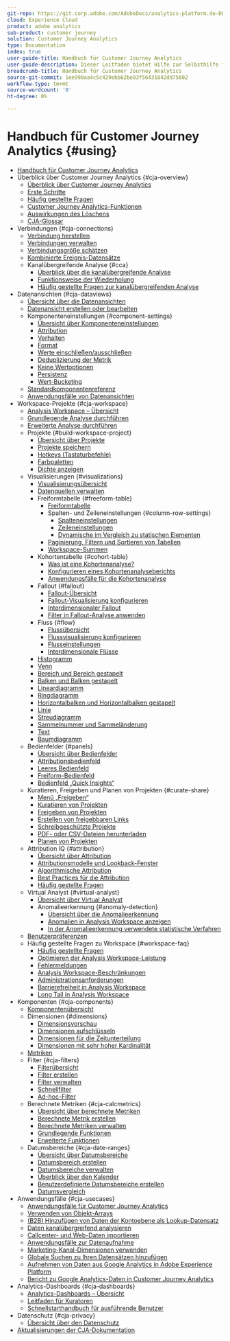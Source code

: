 ```yaml
---
git-repo: https://git.corp.adobe.com/AdobeDocs/analytics-platform.de-DE
cloud: Experience Cloud
product: adobe analytics
sub-product: customer journey
solution: Customer Journey Analytics
type: Documentation
index: true
user-guide-title: Handbuch für Customer Journey Analytics
user-guide-description: Dieser Leitfaden bietet Hilfe zur Selbsthilfe für Customer Journey Analytics, der auf der Adobe Experience Platform basierenden Adobe-Lösung der nächsten Generation für kanalübergreifende Analysen.
breadcrumb-title: Handbuch für Customer Journey Analytics
source-git-commit: 1ee998aa4c5c429ebb62be83f56431842dd75602
workflow-type: tm+mt
source-wordcount: '0'
ht-degree: 0%

---
```



# Handbuch für Customer Journey Analytics {#using}

+ [Handbuch für Customer Journey Analytics](getting-started/cja-landing.md)
+ Überblick über Customer Journey Analytics {#cja-overview}
   + [Überblick über Customer Journey Analytics](getting-started/cja-overview.md)
   + [Erste Schritte](getting-started/cja-getting-started.md)
   + [Häufig gestellte Fragen](getting-started/cja-faq.md)
   + [Customer Journey Analytics-Funktionen](getting-started/cja-aa.md)
   + [Auswirkungen des Löschens](getting-started/cja-deletion.md)
   + [CJA-Glossar](getting-started/cja-glossary.md)
+ Verbindungen {#cja-connections}
   + [Verbindung herstellen](connections/create-connection.md)
   + [Verbindungen verwalten](connections/manage-connections.md)
   + [Verbindungsgröße schätzen](connections/estimate-connection-size.md)
   + [Kombinierte Ereignis-Datensätze](connections/combined-dataset.md)
   + Kanalübergreifende Analyse {#cca}
      + [Überblick über die kanalübergreifende Analyse](connections/cca/overview.md)
      + [Funktionsweise der Wiederholung](connections/cca/replay.md)
      + [Häufig gestellte Fragen zur kanalübergreifenden Analyse](connections/cca/faq.md)
+ Datenansichten {#cja-dataviews}
   + [Übersicht über die Datenansichten](data-views/data-views.md)
   + [Datenansicht erstellen oder bearbeiten](data-views/create-dataview.md)
   + Komponenteneinstellungen {#component-settings}
      + [Übersicht über Komponenteneinstellungen](data-views/component-settings/overview.md)
      + [Attribution](data-views/component-settings/attribution.md)
      + [Verhalten](data-views/component-settings/behavior.md)
      + [Format](data-views/component-settings/format.md)
      + [Werte einschließen/ausschließen](data-views/component-settings/include-exclude-values.md)
      + [Deduplizierung der Metrik](data-views/component-settings/metric-deduplication.md)
      + [Keine Wertoptionen](data-views/component-settings/no-value-options.md)
      + [Persistenz](data-views/component-settings/persistence.md)
      + [Wert-Bucketing](data-views/component-settings/value-bucketing.md)
   + [Standardkomponentenreferenz](data-views/component-reference.md)
   + [Anwendungsfälle von Datenansichten](data-views/data-views-usecases.md)
+ Workspace-Projekte {#cja-workspace}
   + [Analysis Workspace – Übersicht](analysis-workspace/home.md)
   + [Grundlegende Analyse durchführen](analysis-workspace/perform-basic-analysis.md)
   + [Erweiterte Analyse durchführen](analysis-workspace/perform-adv-analysis.md)
   + Projekte {#build-workspace-project}
      + [Übersicht über Projekte](analysis-workspace/build-workspace-project/freeform-overview.md)
      + [Projekte speichern](analysis-workspace/build-workspace-project/save-projects.md)
      + [Hotkeys (Tastaturbefehle)](analysis-workspace/build-workspace-project/fa-shortcut-keys.md)
      + [Farbpaletten](analysis-workspace/build-workspace-project/color-palettes.md)
      + [Dichte anzeigen](analysis-workspace/build-workspace-project/view-density.md)
   + Visualisierungen {#visualizations}
      + [Visualisierungsübersicht](analysis-workspace/visualizations/freeform-analysis-visualizations.md)
      + [Datenquellen verwalten](analysis-workspace/visualizations/t-sync-visualization.md)
      + Freiformtabelle {#freeform-table}
         + [Freiformtabelle](analysis-workspace/visualizations/freeform-table/freeform-table.md)
         + Spalten- und Zeileneinstellungen {#column-row-settings}
            + [Spalteneinstellungen](analysis-workspace/visualizations/freeform-table/column-row-settings/column-settings.md)
            + [Zeileneinstellungen](analysis-workspace/visualizations/freeform-table/column-row-settings/table-settings.md)
            + [Dynamische im Vergleich zu statischen Elementen](analysis-workspace/visualizations/freeform-table/column-row-settings/manual-vs-dynamic-rows.md)
         + [Paginierung, Filtern und Sortieren von Tabellen](analysis-workspace/visualizations/freeform-table/pagination-filtering-sorting.md)
         + [Workspace-Summen](analysis-workspace/visualizations/freeform-table/workspace-totals.md)
      + Kohortentabelle {#cohort-table}
         + [Was ist eine Kohortenanalyse?](analysis-workspace/visualizations/cohort-table/cohort-analysis.md)
         + [Konfigurieren eines Kohortenanalyseberichts](analysis-workspace/visualizations/cohort-table/t-cohort.md)
         + [Anwendungsfälle für die Kohortenanalyse](analysis-workspace/visualizations/cohort-table/cohort-use-cases.md)
      + Fallout {#fallout}
         + [Fallout-Übersicht](analysis-workspace/visualizations/fallout/fallout-flow.md)
         + [Fallout-Visualisierung konfigurieren](analysis-workspace/visualizations/fallout/configuring-fallout.md)
         + [Interdimensionaler Fallout](analysis-workspace/visualizations/fallout/configuring-interdimensional-fallout.md)
         + [Filter in Fallout-Analyse anwenden](analysis-workspace/visualizations/fallout/compare-segments-fallout.md)
      + Fluss {#flow}
         + [Flussübersicht](analysis-workspace/visualizations/c-flow/flow.md)
         + [Flussvisualisierung konfigurieren](analysis-workspace/visualizations/c-flow/creating-flow-report.md)
         + [Flusseinstellungen](analysis-workspace/visualizations/c-flow/flow-settings.md)
         + [Interdimensionale Flüsse](analysis-workspace/visualizations/c-flow/multi-dimensional-flow.md)
      + [Histogramm](analysis-workspace/visualizations/histogram.md)
      + [Venn](analysis-workspace/visualizations/venn.md)
      + [Bereich und Bereich gestapelt](analysis-workspace/visualizations/area.md)
      + [Balken und Balken gestapelt](analysis-workspace/visualizations/bar.md)
      + [Lineardiagramm](analysis-workspace/visualizations/bullet-graph.md)
      + [Ringdiagramm](analysis-workspace/visualizations/donut.md)
      + [Horizontalbalken und Horizontalbalken gestapelt](analysis-workspace/visualizations/horizontal-bar.md)
      + [Linie](analysis-workspace/visualizations/line.md)
      + [Streudiagramm](analysis-workspace/visualizations/scatterplot.md)
      + [Sammelnummer und Sammeländerung](analysis-workspace/visualizations/summary-number-change.md)
      + [Text](analysis-workspace/visualizations/text.md)
      + [Baumdiagramm](analysis-workspace/visualizations/treemap.md)
   + Bedienfelder {#panels}
      + [Übersicht über Bedienfelder](analysis-workspace/c-panels/panels.md)
      + [Attributionsbedienfeld](analysis-workspace/c-panels/attribution.md)
      + [Leeres Bedienfeld](analysis-workspace/c-panels/blank-panel.md)
      + [Freiform-Bedienfeld](analysis-workspace/c-panels/freeform-panel.md)
      + [Bedienfeld „Quick Insights“](analysis-workspace/c-panels/quickinsight.md)
   + Kuratieren, Freigeben und Planen von Projekten {#curate-share}
      + [Menü „Freigeben“](analysis-workspace/curate-share/send-schedule-files.md)
      + [Kuratieren von Projekten](analysis-workspace/curate-share/curate.md)
      + [Freigeben von Projekten](analysis-workspace/curate-share/share-projects.md)
      + [Erstellen von freigebbaren Links](analysis-workspace/curate-share/shareable-links.md)
      + [Schreibgeschützte Projekte](analysis-workspace/curate-share/view-only-projects.md)
      + [PDF- oder CSV-Dateien herunterladen](analysis-workspace/curate-share/download-send.md)
      + [Planen von Projekten](analysis-workspace/curate-share/t-schedule-report.md)
   + Attribution IQ {#attribution}
      + [Übersicht über Attribution](analysis-workspace/attribution/overview.md)
      + [Attributionsmodelle und Lookback-Fenster](analysis-workspace/attribution/models.md)
      + [Algorithmische Attribution](analysis-workspace/attribution/algorithmic.md)
      + [Best Practices für die Attribution](analysis-workspace/attribution/best-practices.md)
      + [Häufig gestellte Fragen](analysis-workspace/attribution/faq.md)
   + Virtual Analyst {#virtual-analyst}
      + [Übersicht über Virtual Analyst](analysis-workspace/virtual-analyst/overview.md)
      + Anomalieerkennung {#anomaly-detection}
         + [Übersicht über die Anomalieerkennung](analysis-workspace/virtual-analyst/c-anomaly-detection/anomaly-detection.md)
         + [Anomalien in Analysis Workspace anzeigen](analysis-workspace/virtual-analyst/c-anomaly-detection/view-anomalies.md)
         + [In der Anomalieerkennung verwendete statistische Verfahren](analysis-workspace/virtual-analyst/c-anomaly-detection/statistics-anomaly-detection.md)
   + [Benutzerpräferenzen](analysis-workspace/user-preferences.md)
   + Häufig gestellte Fragen zu Workspace {#workspace-faq}
      + [Häufig gestellte Fragen](analysis-workspace/workspace-faq/faq.md)
      + [Optimieren der Analysis Workspace-Leistung](analysis-workspace/workspace-faq/optimizing-performance.md)
      + [Fehlermeldungen](analysis-workspace/workspace-faq/error-messages.md)
      + [Analysis Workspace-Beschränkungen](analysis-workspace/workspace-faq/aw-limitations.md)
      + [Administrationsanforderungen](analysis-workspace/workspace-faq/frequently-asked-questions-analysis-workspace.md)
      + [Barrierefreiheit in Analysis Workspace](analysis-workspace/workspace-faq/aw-accessibility.md)
      + [Long Tail in Analysis Workspace](analysis-workspace/workspace-faq/long-tail.md)
+ Komponenten {#cja-components}
   + [Komponentenübersicht](components/overview.md)
   + Dimensionen {#dimensions}
      + [Dimensionsvorschau](components/dimensions/view-dimensions.md)
      + [Dimensionen aufschlüsseln](components/dimensions/t-breakdown-fa.md)
      + [Dimensionen für die Zeitunterteilung](components/dimensions/time-parting-dimensions.md)
      + [Dimensionen mit sehr hoher Kardinalität](components/dimensions/high-cardinality.md)
   + [Metriken](components/apply-create-metrics.md)
   + Filter {#cja-filters}
      + [Filterübersicht](components/filters/filters-overview.md)
      + [Filter erstellen](components/filters/create-filters.md)
      + [Filter verwalten](components/filters/manage-filters.md)
      + [Schnellfilter](components/filters/quick-filters.md)
      + [Ad-hoc-Filter](components/filters/ad-hoc-filters.md)
   + Berechnete Metriken {#cja-calcmetrics}
      + [Übersicht über berechnete Metriken](components/calc-metrics/calc-metr-overview.md)
      + [Berechnete Metrik erstellen](components/calc-metrics/create.md)
      + [Berechnete Metriken verwalten](components/calc-metrics/manage.md)
      + [Grundlegende Funktionen](components/calc-metrics/cm-functions.md)
      + [Erweiterte Funktionen](components/calc-metrics/cm-adv-functions.md)
   + Datumsbereiche {#cja-date-ranges}
      + [Übersicht über Datumsbereiche](components/date-ranges/overview.md)
      + [Datumsbereich erstellen](components/date-ranges/create.md)
      + [Datumsbereiche verwalten](components/date-ranges/manage.md)
      + [Überblick über den Kalender](components/date-ranges/calendar.md)
      + [Benutzerdefinierte Datumsbereiche erstellen](components/date-ranges/custom-date-ranges.md)
      + [Datumsvergleich](components/date-ranges/time-comparison.md)
+ Anwendungsfälle {#cja-usecases}
   + [Anwendungsfälle für Customer Journey Analytics](use-cases/cja-usecases.md)
   + [Verwenden von Objekt-Arrays](use-cases/object-arrays.md)
   + [(B2B) Hinzufügen von Daten der Kontoebene als Lookup-Datensatz](use-cases/b2b.md)
   + [Daten kanalübergreifend analysieren](use-cases/cross-channel.md)
   + [Callcenter- und Web-Daten importieren](use-cases/call-center.md)
   + [Anwendungsfälle zur Datenaufnahme](use-cases/data-ingestion.md)
   + [Marketing-Kanal-Dimensionen verwenden](use-cases/marketing-channels.md)
   + [Globale Suchen zu Ihren Datensätzen hinzufügen](use-cases/global-lookups.md)
   + [Aufnehmen von Daten aus Google Analytics in Adobe Experience Platform](use-cases/ga-to-cja.md)
   + [Bericht zu Google Analytics-Daten in Customer Journey Analytics](use-cases/ga-to-cja-reporting.md)
+ Analytics-Dashboards {#cja-dashboards}
   + [Analytics-Dashboards – Übersicht](mobile-app/home.md)
   + [Leitfaden für Kuratoren](mobile-app/curator.md)
   + [Schnellstarthandbuch für ausführende Benutzer](mobile-app/executive.md)
+ Datenschutz {#cja-privacy}
   + [Übersicht über den Datenschutz](privacy/privacy-overview.md)
+ [Aktualisierungen der CJA-Dokumentation](doc-changes.md)
